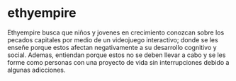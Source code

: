 # ethyempire
Ethyempire busca que niños y jovenes en crecimiento conozcan sobre los pecados capitales por medio de un videojuego
interactivo; donde se les enseñe porque estos afectan negativamente a su desarrollo cognitivo y social. Ademas, entiendan porque
estos no se deben llevar a cabo y se les forme como personas con una proyecto de vida sin interrupciones debido a algunas adicciones.
